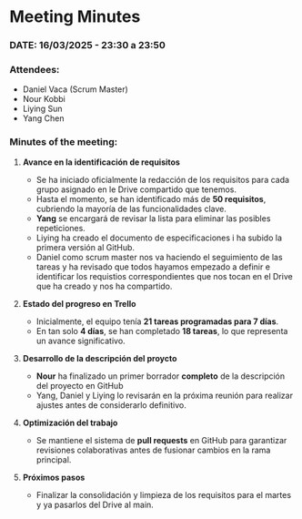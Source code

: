 # **Meeting Minutes**  

### **DATE: 16/03/2025 - 23:30 a 23:50**  

### **Attendees:**  
- Daniel Vaca (Scrum Master)  
- Nour Kobbi  
- Liying Sun  
- Yang Chen  

### **Minutes of the meeting:**  

1. **Avance en la identificación de requisitos**  
   - Se ha iniciado oficialmente la redacción de los requisitos para cada grupo asignado en le Drive compartido que tenemos.
   - Hasta el momento, se han identificado más de **50 requisitos**, cubriendo la mayoría de las funcionalidades clave.  
   - **Yang** se encargará de revisar la lista para eliminar las posibles repeticiones.
   - Liying ha creado el documento de especificaciones i ha subido la primera versión al GitHub.
   - Daniel como scrum master nos va haciendo el seguimiento de las tareas y ha revisado que todos hayamos empezado a definir e identificar los requistios correspondientes que nos tocan en el Drive que ha creado y nos ha compartido.

2. **Estado del progreso en Trello**  
   - Inicialmente, el equipo tenía **21 tareas programadas para 7 días**.  
   - En tan solo **4 días**, se han completado **18 tareas**, lo que representa un avance significativo.   

3. **Desarrollo de la descripción del proycto**  
   - **Nour** ha finalizado un primer borrador **completo** de la descripción del proyecto en GitHub
   - Yang, Daniel y Liying lo revisarán en la próxima reunión para realizar ajustes antes de considerarlo definitivo.  

4. **Optimización del trabajo**  
   - Se mantiene el sistema de **pull requests** en GitHub para garantizar revisiones colaborativas antes de fusionar cambios en la rama principal.  

5. **Próximos pasos**  
   - Finalizar la consolidación y limpieza de los requisitos para el martes y ya pasarlos del Drive al main.
